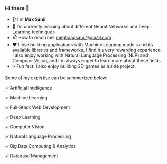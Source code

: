 ### Hi there 👋

* 👂 I'm <b>Max Sanii</b>
* 🌱 I’m currently learning about different Neural Networks and Deep Learning techniques
* 📫 How to reach me: meghdadsanii@gmail.com
* ❤️ I love building applications with Machine Learning models and its available libraries and frameworks, I find it a very rewarding experience. I also enjoy working with Natural Language Processing (NLP) and Computer Vision, and I'm always eager to learn more about these fields.
* ⚡ Fun fact: I also enjoy building 2D games as a side project.

Some of my expertise can be summerized below:

✓ Artificial Intelligence

✓ Machine Learning

✓ Full-Stack Web Development

✓ Deep Learning

✓ Computer Vision

✓ Natural Language Processing

✓ Big Data Computing & Analytics

✓ Database Management

